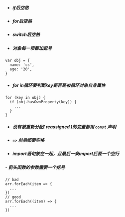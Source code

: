 - ##### if后空格



- ##### for后空格



- ##### switch后空格



- ##### 对象每一项都加逗号


```
var obj = {
  name: 'cs',
  age: '20',
}
```



- ##### for in循环要判断key是否是被循环对象自身属性


```
for (key in obj) {
  if (obj.hasOwnProperty(key)) {
    ...
  }
}
```



- ##### 没有被重新分配( reassigned )的变量都用 `const` 声明



- ##### `=>` 前后都要空格



- ##### import语句放在一起，且最后一条import后要一个空行

##### - 箭头函数的参数需要一个括号

```
// bad
arr.forEach(item => {
  ...
})
// good
arr.forEach((item) => {
  ...
})
```





